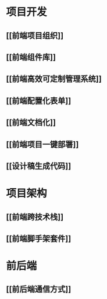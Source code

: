 # 项目开发
## [[前端项目组织]]

## [[前端组件库]]

## [[前端高效可定制管理系统]]

## [[前端配置化表单]]

## [[前端文档化]]

## [[前端项目一键部署]]

## [[设计稿生成代码]]


# 项目架构
## [[前端跨技术栈]]


## [[前端脚手架套件]]


# 前后端

## [[前后端通信方式]]